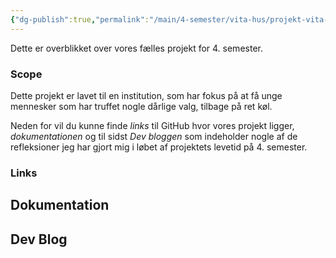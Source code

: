 ```yaml
---
{"dg-publish":true,"permalink":"/main/4-semester/vita-hus/projekt-vita-hus/","created":"2024-10-02T06:19:06.331+02:00"}
---
```


Dette er overblikket over vores fælles projekt for 4. semester.

### Scope
Dette projekt er lavet til en institution, som har fokus på at få unge mennesker som har truffet nogle dårlige valg, tilbage på ret køl. 

Neden for vil du kunne finde *links* til GitHub hvor vores projekt ligger, *dokumentationen* og til sidst *Dev bloggen* som indeholder nogle af de refleksioner jeg har gjort mig i løbet af projektets levetid på 4. semester.

### Links

## Dokumentation

## Dev Blog
